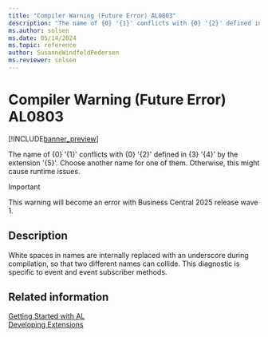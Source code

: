 ```yaml
---
title: "Compiler Warning (Future Error) AL0803"
description: "The name of {0} '{1}' conflicts with {0} '{2}' defined in {3} '{4}' by the extension '{5}'."
ms.author: solsen
ms.date: 05/14/2024
ms.topic: reference
author: SusanneWindfeldPedersen
ms.reviewer: solsen
---
```

[//]: # (START>DO_NOT_EDIT)
[//]: # (IMPORTANT:Do not edit any of the content between here and the END>DO_NOT_EDIT.)
[//]: # (Any modifications should be made in the .xml files in the ModernDev repo.)
# Compiler Warning (Future Error) AL0803

[!INCLUDE[banner_preview](../includes/banner_preview.md)]

The name of {0} '{1}' conflicts with {0} '{2}' defined in {3} '{4}' by the extension '{5}'. Choose another name for one of them. Otherwise, this might cause runtime issues.


> [!IMPORTANT]
> This warning will become an error with Business Central 2025 release wave 1.  

## Description
White spaces in names are internally replaced with an underscore during compilation, so that two different names can collide. This diagnostic is specific to event and event subscriber methods.  

[//]: # (IMPORTANT: END>DO_NOT_EDIT)
## Related information  
[Getting Started with AL](../devenv-get-started.md)  
[Developing Extensions](../devenv-dev-overview.md)  